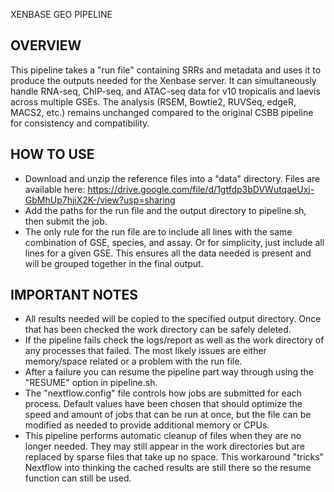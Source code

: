 XENBASE GEO PIPELINE

## OVERVIEW
This pipeline takes a "run file" containing SRRs and metadata and uses it to produce the outputs needed for the Xenbase server. It can simultaneously handle RNA-seq, ChIP-seq, and ATAC-seq data for v10 tropicalis and laevis across multiple GSEs. The analysis (RSEM, Bowtie2, RUVSeq, edgeR, MACS2, etc.) remains unchanged compared to the original CSBB pipeline for consistency and compatibility.

## HOW TO USE
- Download and unzip the reference files into a "data" directory. Files are available here: https://drive.google.com/file/d/1gtfdp3bDVWutqaeUxj-GbMhUp7hjiX2K-/view?usp=sharing
- Add the paths for the run file and the output directory to pipeline.sh, then submit the job.
- The only rule for the run file are to include all lines with the same combination of GSE, species, and assay. Or for simplicity, just include all lines for a given GSE. This ensures all the data needed is present and will be grouped together in the final output. 

## IMPORTANT NOTES
- All results needed will be copied to the specified output directory. Once that has been checked the work directory can be safely deleted.
- If the pipeline fails check the logs/report as well as the work directory of any processes that failed. The most likely issues are either memory/space related or a problem with the run file.
- After a failure you can resume the pipeline part way through using the "RESUME" option in pipeline.sh. 
- The "nextflow.config" file controls how jobs are submitted for each process. Default values have been chosen that should optimize the speed and amount of jobs that can be run at once, but the file can be modified as needed to provide additional memory or CPUs. 
- This pipeline performs automatic cleanup of files when they are no longer needed. They may still appear in the work directories but are replaced by sparse files that take up no space. This workaround "tricks" Nextflow into thinking the cached results are still there so the resume function can still be used.
